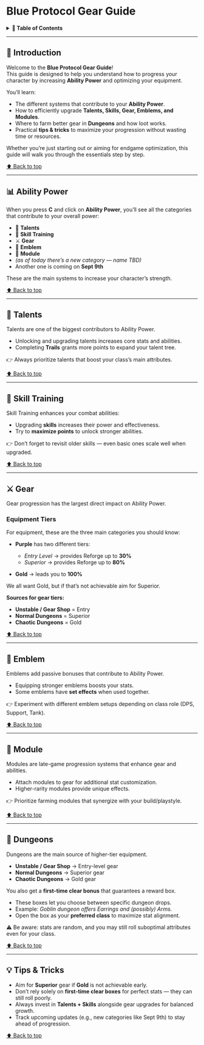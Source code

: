# Blue Protocol Gear Guide

<details>
<summary><strong>📑 Table of Contents</strong></summary>

- [📖 Introduction](#-introduction)  
- [📊 Ability Power](#-ability-power)  
  - [🌟 Talents](#-talents)  
  - [📘 Skill Training](#-skill-training)  
  - [⚔️ Gear](#️-gear)  
  - [🔰 Emblem](#-emblem)  
  - [🔧 Module](#-module)  
- [🏰 Dungeons](#-dungeons)  
- [💡 Tips & Tricks](#-tips--tricks)  

</details>

---

## 📖 Introduction

Welcome to the **Blue Protocol Gear Guide**!  
This guide is designed to help you understand how to progress your character by increasing **Ability Power** and optimizing your equipment.  

You’ll learn:  
- The different systems that contribute to your **Ability Power**.  
- How to efficiently upgrade **Talents, Skills, Gear, Emblems, and Modules**.  
- Where to farm better gear in **Dungeons** and how loot works.  
- Practical **tips & tricks** to maximize your progression without wasting time or resources.  

Whether you’re just starting out or aiming for endgame optimization, this guide will walk you through the essentials step by step.  

[⬆️ Back to top](#blue-protocol-gear-guide)

---

## 📊 Ability Power

When you press **C** and click on **Ability Power**, you’ll see all the categories that contribute to your overall power:  

- 🌟 **Talents**  
- 📘 **Skill Training**  
- ⚔️ **Gear**  
- 🔰 **Emblem**  
- 🔧 **Module**  
- *(as of today there’s a new category — name TBD)*  
- Another one is coming on **Sept 9th**  

These are the main systems to increase your character’s strength.  

[⬆️ Back to top](#blue-protocol-gear-guide)

---

## 🌟 Talents

Talents are one of the biggest contributors to Ability Power.  
- Unlocking and upgrading talents increases core stats and abilities.  
- Completing **Trails** grants more points to expand your talent tree.  

👉 Always prioritize talents that boost your class’s main attributes.  

[⬆️ Back to top](#blue-protocol-gear-guide)

---

## 📘 Skill Training

Skill Training enhances your combat abilities:  
- Upgrading **skills** increases their power and effectiveness.  
- Try to **maximize points** to unlock stronger abilities.  

👉 Don’t forget to revisit older skills — even basic ones scale well when upgraded.  

[⬆️ Back to top](#blue-protocol-gear-guide)

---

## ⚔️ Gear

Gear progression has the largest direct impact on Ability Power.  

### Equipment Tiers

For equipment, these are the three main categories you should know:

- **Purple** has two different tiers:  
  - *Entry Level* → provides Reforge up to **30%**  
  - *Superior* → provides Reforge up to **80%**

- **Gold** → leads you to **100%**

We all want Gold, but if that’s not achievable aim for Superior.

**Sources for gear tiers:**
- **Unstable / Gear Shop** = Entry  
- **Normal Dungeons** = Superior  
- **Chaotic Dungeons** = Gold  

[⬆️ Back to top](#blue-protocol-gear-guide)

---

## 🔰 Emblem

Emblems add passive bonuses that contribute to Ability Power.  
- Equipping stronger emblems boosts your stats.  
- Some emblems have **set effects** when used together.  

👉 Experiment with different emblem setups depending on class role (DPS, Support, Tank).  

[⬆️ Back to top](#blue-protocol-gear-guide)

---

## 🔧 Module

Modules are late-game progression systems that enhance gear and abilities.  
- Attach modules to gear for additional stat customization.  
- Higher-rarity modules provide unique effects.  

👉 Prioritize farming modules that synergize with your build/playstyle.  

[⬆️ Back to top](#blue-protocol-gear-guide)

---

## 🏰 Dungeons

Dungeons are the main source of higher-tier equipment.  

- **Unstable / Gear Shop** → Entry-level gear  
- **Normal Dungeons** → Superior gear  
- **Chaotic Dungeons** → Gold gear  

You also get a **first-time clear bonus** that guarantees a reward box.  
- These boxes let you choose between specific dungeon drops.  
- Example: *Goblin dungeon offers Earrings and (possibly) Arms.*  
- Open the box as your **preferred class** to maximize stat alignment.  

⚠️ Be aware: stats are random, and you may still roll suboptimal attributes even for your class.  

[⬆️ Back to top](#blue-protocol-gear-guide)

---

## 💡 Tips & Tricks

- Aim for **Superior** gear if **Gold** is not achievable early.  
- Don’t rely solely on **first-time clear boxes** for perfect stats — they can still roll poorly.  
- Always invest in **Talents + Skills** alongside gear upgrades for balanced growth.  
- Track upcoming updates (e.g., new categories like Sept 9th) to stay ahead of progression.  

[⬆️ Back to top](#blue-protocol-gear-guide)

